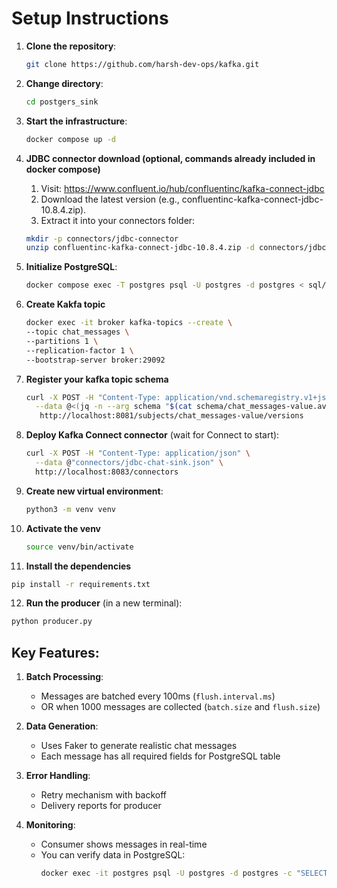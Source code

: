 # Setup Instructions

1. **Clone the repository**:
   ```bash
   git clone https://github.com/harsh-dev-ops/kafka.git
   ```

2. **Change directory**:
   ```bash
   cd postgers_sink
   ```
   
3. **Start the infrastructure**:
   ```bash
   docker compose up -d
   ```

4. **JDBC connector download (optional, commands already included in docker compose)**
   1. Visit: https://www.confluent.io/hub/confluentinc/kafka-connect-jdbc
   2. Download the latest version (e.g., confluentinc-kafka-connect-jdbc-10.8.4.zip).
   3. Extract it into your connectors folder:
   ```bash
   mkdir -p connectors/jdbc-connector
   unzip confluentinc-kafka-connect-jdbc-10.8.4.zip -d connectors/jdbc-connector
   ```

5. **Initialize PostgreSQL**:
   ```bash
   docker compose exec -T postgres psql -U postgres -d postgres < sql/init_db.sql
   ```

<!-- 4. **Download PostgreSQL JDBC driver**:
   ```bash
   mkdir -p postgres-driver
   wget https://jdbc.postgresql.org/download/postgresql-42.7.7.jar -O postgres-driver/postgresql-42.7.7.jar
   ``` -->

6. **Create Kakfa topic**
   ```bash
   docker exec -it broker kafka-topics --create \
   --topic chat_messages \
   --partitions 1 \
   --replication-factor 1 \
   --bootstrap-server broker:29092
   ```

7. **Register your kafka topic schema**
   ```bash
   curl -X POST -H "Content-Type: application/vnd.schemaregistry.v1+json" \
     --data @<(jq -n --arg schema "$(cat schema/chat_messages-value.avsc)" '{schema: $schema}') \
      http://localhost:8081/subjects/chat_messages-value/versions
   ```

8. **Deploy Kafka Connect connector** (wait for Connect to start):
   ```bash
   curl -X POST -H "Content-Type: application/json" \
     --data @"connectors/jdbc-chat-sink.json" \
     http://localhost:8083/connectors
   ```
   
9. **Create new virtual environment**:
   ```bash
   python3 -m venv venv
   ```

10. **Activate the venv**
    ```bash
    source venv/bin/activate
    ```

11. **Install the dependencies**
   ```sh
   pip install -r requirements.txt
   ```

12. **Run the producer** (in a new terminal):
   ```bash
   python producer.py
   ```

## Key Features:

1. **Batch Processing**:
   - Messages are batched every 100ms (`flush.interval.ms`)
   - OR when 1000 messages are collected (`batch.size` and `flush.size`)

2. **Data Generation**:
   - Uses Faker to generate realistic chat messages
   - Each message has all required fields for PostgreSQL table

3. **Error Handling**:
   - Retry mechanism with backoff
   - Delivery reports for producer

4. **Monitoring**:
   - Consumer shows messages in real-time
   - You can verify data in PostgreSQL:
     ```bash
     docker exec -it postgres psql -U postgres -d postgres -c "SELECT COUNT(*) FROM ChatMessages;"
     ```
